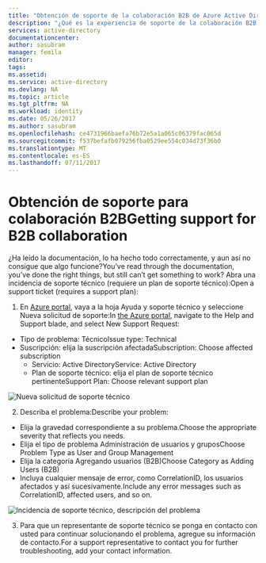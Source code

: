 ```yaml
---
title: "Obtención de soporte de la colaboración B2B de Azure Active Directory | Microsoft Docs"
description: "¿Qué es la experiencia de soporte de la colaboración B2B de Azure Active Directory?"
services: active-directory
documentationcenter: 
author: sasubram
manager: femila
editor: 
tags: 
ms.assetid: 
ms.service: active-directory
ms.devlang: NA
ms.topic: article
ms.tgt_pltfrm: NA
ms.workload: identity
ms.date: 05/26/2017
ms.author: sasubram
ms.openlocfilehash: ce4731966baefa76b72e5a1a065c06379fac065d
ms.sourcegitcommit: f537befafb079256fba0529ee554c034d73f36b0
ms.translationtype: MT
ms.contentlocale: es-ES
ms.lasthandoff: 07/11/2017
---
```

# <a name="getting-support-for-b2b-collaboration"></a><span data-ttu-id="1f93e-103">Obtención de soporte para colaboración B2B</span><span class="sxs-lookup"><span data-stu-id="1f93e-103">Getting support for B2B collaboration</span></span>

<span data-ttu-id="1f93e-104">¿Ha leído la documentación, lo ha hecho todo correctamente, y aun así no consigue que algo funcione?</span><span class="sxs-lookup"><span data-stu-id="1f93e-104">You’ve read through the documentation, you’ve done the right things, but still can’t get something to work?</span></span> <span data-ttu-id="1f93e-105">Abra una incidencia de soporte técnico (requiere un plan de soporte técnico):</span><span class="sxs-lookup"><span data-stu-id="1f93e-105">Open a support ticket (requires a support plan):</span></span>

1. <span data-ttu-id="1f93e-106">En [Azure portal](https://portal.azure.com), vaya a la hoja Ayuda y soporte técnico y seleccione Nueva solicitud de soporte:</span><span class="sxs-lookup"><span data-stu-id="1f93e-106">In [the Azure portal](https://portal.azure.com), navigate to the Help and Support blade, and select New Support Request:</span></span>
  - <span data-ttu-id="1f93e-107">Tipo de problema: Técnico</span><span class="sxs-lookup"><span data-stu-id="1f93e-107">Issue type: Technical</span></span>
  - <span data-ttu-id="1f93e-108">Suscripción: elija la suscripción afectada</span><span class="sxs-lookup"><span data-stu-id="1f93e-108">Subscription: Choose affected subscription</span></span>
    - <span data-ttu-id="1f93e-109">Servicio: Active Directory</span><span class="sxs-lookup"><span data-stu-id="1f93e-109">Service: Active Directory</span></span>
    - <span data-ttu-id="1f93e-110">Plan de soporte técnico: elija el plan de soporte técnico pertinente</span><span class="sxs-lookup"><span data-stu-id="1f93e-110">Support Plan: Choose relevant support plan</span></span>

  ![Nueva solicitud de soporte técnico](media/active-directory-b2b-support/new-support-request.png)

2. <span data-ttu-id="1f93e-112">Describa el problema:</span><span class="sxs-lookup"><span data-stu-id="1f93e-112">Describe your problem:</span></span>
  - <span data-ttu-id="1f93e-113">Elija la gravedad correspondiente a su problema.</span><span class="sxs-lookup"><span data-stu-id="1f93e-113">Choose the appropriate severity that reflects you needs.</span></span>
  - <span data-ttu-id="1f93e-114">Elija el tipo de problema Administración de usuarios y grupos</span><span class="sxs-lookup"><span data-stu-id="1f93e-114">Choose Problem Type as User and Group Management</span></span>
  - <span data-ttu-id="1f93e-115">Elija la categoría Agregando usuarios (B2B)</span><span class="sxs-lookup"><span data-stu-id="1f93e-115">Choose Category as Adding Users (B2B)</span></span>
  - <span data-ttu-id="1f93e-116">Incluya cualquier mensaje de error, como CorrelationID, los usuarios afectados y así sucesivamente.</span><span class="sxs-lookup"><span data-stu-id="1f93e-116">Include any error messages such as CorrelationID, affected users, and so on.</span></span>

  ![Incidencia de soporte técnico, descripción del problema](media/active-directory-b2b-support/problem-description.png)

3. <span data-ttu-id="1f93e-118">Para que un representante de soporte técnico se ponga en contacto con usted para continuar solucionando el problema, agregue su información de contacto.</span><span class="sxs-lookup"><span data-stu-id="1f93e-118">For a support representative to contact you for further troubleshooting, add your contact information.</span></span>
